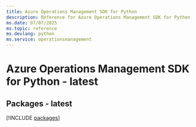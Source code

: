 ```yaml
---
title: Azure Operations Management SDK for Python
description: Reference for Azure Operations Management SDK for Python
ms.date: 07/07/2025
ms.topic: reference
ms.devlang: python
ms.service: operationsmanagement
---
```

# Azure Operations Management SDK for Python - latest
## Packages - latest
[!INCLUDE [packages](operations-management-index.md)]